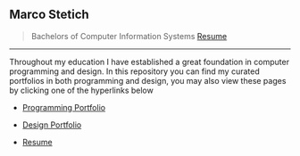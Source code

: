 ## Marco Stetich 
> Bachelors of Computer Information Systems
> [Resume](../resume-portfolio/RESUME2022.pdf)


---
Throughout my education I have established a great foundation in computer programming and design. In this repository you can find my curated portfolios in both programming and design, you may also view these pages by clicking one of the hyperlinks below

- [Programming Portfolio](https://github.com/6oku/resume-portfolio/tree/main/ProgrammingPortfolio)

- [Design Portfolio](https://github.com/6oku/resume-portfolio/tree/main/DesignPortfolio)

- [Resume](../resume-portfolio/RESUME2022.pdf)


